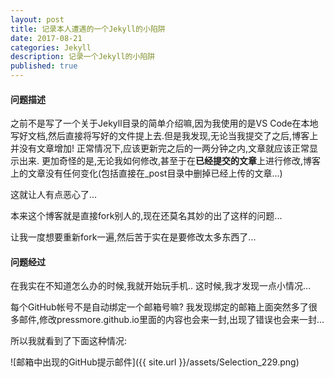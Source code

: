 ```yaml
---
layout: post
title: 记录本人遭遇的一个Jekyll的小陷阱
date: 2017-08-21
categories: Jekyll
description: 记录一个Jekyll的小陷阱
published: true
---
```


#### 问题描述

之前不是写了一个关于Jekyll目录的简单介绍嘛,因为我使用的是VS Code在本地写好文档,然后直接将写好的文件提上去.但是我发现,无论当我提交了之后,博客上并没有文章增加! 正常情况下,应该更新完之后的一两分钟之内,文章就应该正常显示出来.
更加奇怪的是,无论我如何修改,甚至于在**已经提交的文章**上进行修改,博客上的文章没有任何变化(包括直接在_post目录中删掉已经上传的文章...)

这就让人有点恶心了... 

本来这个博客就是直接fork别人的,现在还莫名其妙的出了这样的问题...

让我一度想要重新fork一遍,然后苦于实在是要修改太多东西了...

#### 问题经过

在我实在不知道怎么办的时候,我就开始玩手机.. 这时候,我才发现一点小情况...

每个GitHub帐号不是自动绑定一个邮箱号嘛? 我发现绑定的邮箱上面突然多了很多邮件,修改pressmore.github.io里面的内容也会来一封,出现了错误也会来一封...

所以我就看到了下面这种情况:

![邮箱中出现的GitHub提示邮件]({{ site.url }}/assets/Selection_229.png)